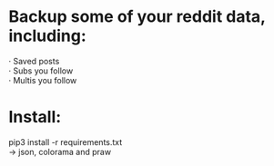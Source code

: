 # Backup some of your reddit data, including:
 · Saved posts  
 · Subs you follow  
 · Multis you follow  


# Install:
pip3 install -r requirements.txt  
-> json, colorama and praw  
    
